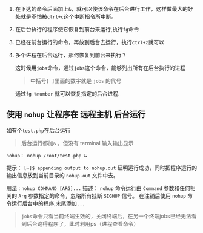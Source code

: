 
1. 在下达的命令后面加上`&`，就可以使该命令在后台进行工作，这样做最大的好处就是不怕被`ctrl+c`这个中断指令所中断。 

2. 在后台执行的程序使它恢复到前台来运行,执行`fg`命令

3. 已经在前台运行的命令，再放到后台去运行，执行`ctrl+z`就可以

4. 多个进程在后台运行，那何恢复到前台来执行？

    这时候用`jobs`命令，通过`jobs`这个命令，能够列出所有在后台执行的进程
    > 中括号`[ ]`里面的数字就是 `jobs` 的代号 
    
    通过`fg %number` 就可以恢复指定的后台进程. 


使用 `nohup` 让程序在 远程主机 后台运行 
----------------------------------

如有个`test.php`在后台运行
> 后台运行都加`&` ，但没有 terminal 输入输出显示

`nohup： nohup /root/test.php &`

提示： 
 `[~]$ appending output to nohup.out` 
 证明运行成功，同时把程序运行的输出信息放到当前目录的 `nohup.out` 文件中去。 

用法 : `nohup COMMAND [ARG]...` 
描述：
    `nohup` 命令运行由 `Command` 参数和任何相关的 `Arg` 参数指定的命令，忽略所有挂断 `SIGHUP` 信号。
    在注销后使用 `nohup` 命令运行后台中的程序,末尾添加`...`

>  `jobs`命令只看当前终端生效的，关闭终端后，在另一个终端jobs已经无法看到后台跑得程序了，此时利用ps（进程查看命令）